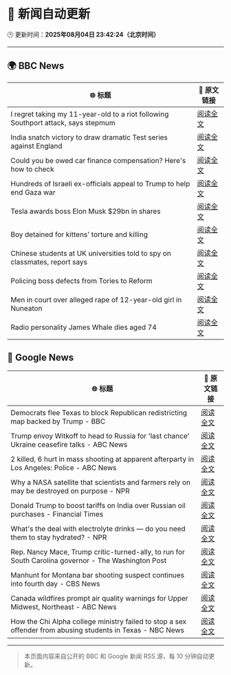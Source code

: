# 🧠 新闻自动更新

🕒 更新时间：**2025年08月04日 23:42:24（北京时间）**

---

## 🌍 BBC News

| 🌐 标题 | 🔗 原文链接 |
|--------|-------------|
| I regret taking my 11-year-old to a riot following Southport attack, says stepmum | [阅读全文](https://www.bbc.com/news/articles/c201e9qq9g6o?at_medium=RSS&at_campaign=rss) |
| India snatch victory to draw dramatic Test series against England | [阅读全文](https://www.bbc.com/sport/cricket/articles/cx279ylegeyo?at_medium=RSS&at_campaign=rss) |
| Could you be owed car finance compensation? Here's how to check | [阅读全文](https://www.bbc.com/news/articles/cr4e2d09wdko?at_medium=RSS&at_campaign=rss) |
| Hundreds of Israeli ex-officials appeal to Trump to help end Gaza war | [阅读全文](https://www.bbc.com/news/articles/crkznje8nz8o?at_medium=RSS&at_campaign=rss) |
| Tesla awards boss Elon Musk $29bn in shares | [阅读全文](https://www.bbc.com/news/articles/cz71vn1v3n4o?at_medium=RSS&at_campaign=rss) |
| Boy detained for kittens' torture and killing | [阅读全文](https://www.bbc.com/news/articles/crkznr21ly8o?at_medium=RSS&at_campaign=rss) |
| Chinese students at UK universities told to spy on classmates, report says | [阅读全文](https://www.bbc.com/news/articles/cyvn308789go?at_medium=RSS&at_campaign=rss) |
| Policing boss defects from Tories to Reform | [阅读全文](https://www.bbc.com/news/articles/c23p4ev0x4po?at_medium=RSS&at_campaign=rss) |
| Men in court over alleged rape of 12-year-old girl in Nuneaton | [阅读全文](https://www.bbc.com/news/articles/cy98l9j913vo?at_medium=RSS&at_campaign=rss) |
| Radio personality James Whale dies aged 74 | [阅读全文](https://www.bbc.com/news/articles/c4ngdlgxwy8o?at_medium=RSS&at_campaign=rss) |

## 📰 Google News

| 🌐 标题 | 🔗 原文链接 |
|--------|-------------|
| Democrats flee Texas to block Republican redistricting map backed by Trump - BBC | [阅读全文](https://news.google.com/rss/articles/CBMiWkFVX3lxTE5LcXIzX3AwQloxajJ2Tk9kSGN3UmFQdTJsQWkyLXAzR190RXNndDZPd2pKNmpPdTlUVXdnTG5uSWl1MXpJQ2NBeHlVMFVvN3FtS2ZRZV9OWlRnd9IBX0FVX3lxTE55eTZFRkpjRVdqWURCSWxzNkt1NEhkOVVPbXZlYnBDSW9NeE9vZzd5dEdNVURWMEVBNlhqcGNpTndKSGg0dWtpR05hVDFVbWRpT1hPRmNTaWEtQk1LM2tF?oc=5) |
| Trump envoy Witkoff to head to Russia for 'last chance' Ukraine ceasefire talks - ABC News | [阅读全文](https://news.google.com/rss/articles/CBMirAFBVV95cUxQRHhCdlFQMUJOYlJSbjJWNXFYby1DVnRqWWpQZkR0TkNndzJTOUU5aS1RRDBPdllmLXlnVWVWZFo2NkFTMDkzNENYWTRtUG5GVGNmVmdSWHk1UGx2d0ZDRUppdE1lYnFLVzVjZTJPOWFwWHc1UTRpak9WQWhHXzVab1R0UzRocTl6VEZoSEJKU1hVUlZjVktfZmpSSjUwLUh5YjFPbzNaOW0zZTFw0gGyAUFVX3lxTE1LUGZUTjhaUVRFR0JSRU9jNHc0NnNaX2ZuTndqZUlZeFFjcXV0RDg5eDV4U2p0LUxSUGdnbXBlQ1ZabFkzTG02bHFVXzVWcFRGQUFlcXdOWjhna0NoU0tGYWU0a1N6WmYzc1BXMU0yRkRIMnp6MmxUX0tpNlhvT1dySENIeDJsR290NTFlcXhVWlFNNVNmV2Z0S1FKdDVfaV9EZ2tiZko3U2lIekFYZlVKd0E?oc=5) |
| 2 killed, 6 hurt in mass shooting at apparent afterparty in Los Angeles: Police - ABC News | [阅读全文](https://news.google.com/rss/articles/CBMimgFBVV95cUxOZmRmeHczVWNQY2FwRnMwS295ajBlYjQtOFFnTTAzdzU1OGxsNXFXamcwbS1hVmxOV0x3bFVhdVBrbEVBT3VvaVFSb3hVYkNESllHTkV6UWtJeTlKM1gxdWxPam8tNjJzVUdxWldGLVZ2LWFuSXBVU21HWUlWNUVfU3JjdWR6Q2JEYkRVVG1vS2owNkVfeF80cmxR0gGfAUFVX3lxTE4wakxXWGJ5WWtXY3hDU1E3VjROZm1rLUtrNDBVRk9XM1BwV2JWQzg4UjA3WHpaaEY4QmtqTGI4UzY4cndxcHhnd3NENUtERUJ2Z3pJb3dFQndyUVJxS3dBbklaNGVyQVFNQzV6VmpPLThNMW9adG1JT3hMODJuenIzbldqQkhmZHJoVDVQdFBnTkRielhiZjAxRjVmVERYOA?oc=5) |
| Why a NASA satellite that scientists and farmers rely on may be destroyed on purpose - NPR | [阅读全文](https://news.google.com/rss/articles/CBMimAFBVV95cUxQRk9HVGt0M0dQRUFOczRFSzhvN2RkZkhMRk1rTTg4NFNoZWMya3ZUZUxhc3ZQY1dQdUpIUHJQUGRZcUNWSlNUVnk1Q2EtQl93b1RCLVRpalZTUm5lWHdoVC02bmJSazAtTVRFd21KVllHdGwwVDZpZVpRZTJaQy1DdE1oQWc4WkRLQUlOMFYxdF9JeEJYZDQzWQ?oc=5) |
| Donald Trump to boost tariffs on India over Russian oil purchases - Financial Times | [阅读全文](https://news.google.com/rss/articles/CBMicEFVX3lxTFA2WHhRMmxiRkVxR3d6Vmp5alNUSGt2X2JBOTktSWY1Z3NqSXRyRHFMSW4zYlAxM2dWTDV6Vk1tMkxTbEs5WTdYWDZzVlhGb21uMEIwb0lVMkIzOWlfSHhNSTdjZGNBSDItX1hRQ004MUI?oc=5) |
| What's the deal with electrolyte drinks — do you need them to stay hydrated? - NPR | [阅读全文](https://news.google.com/rss/articles/CBMijgFBVV95cUxQX1ZST01zZmQ1dFF6bWR6WVhzeENDRDFWdllCUzdlSlBmSUJ1TzNZcjl1dlFQZE1xa2FPUjJhTXYyS2tmeTVGQzhrcWVYZ2pXLUhkQTN3U3NELXVCaklZcmJqWVNKWE51d1M0WlZmSnRjS21UM2tqT0pKQWpobDhGRHVOem14WkJZNFFDYlVn?oc=5) |
| Rep. Nancy Mace, Trump critic-turned-ally, to run for South Carolina governor - The Washington Post | [阅读全文](https://news.google.com/rss/articles/CBMijwFBVV95cUxNNmdyWTVNcnJmM2FRNEttdzRqZzVDOU5FOUZUOHNYanBHa1dwa2k1ZU9TNDV5bGFuaXA5VFBmVGI5UjFFaG5iVC05QnJNazMxcl81U1lJeVBXMzNGT2ViUFVkRTRnU19QVXBOZTVXZ3dKamdYVmdPQWhxUzlaWENMMmU1NEM0UERxM0NzTFQ1aw?oc=5) |
| Manhunt for Montana bar shooting suspect continues into fourth day - CBS News | [阅读全文](https://news.google.com/rss/articles/CBMicEFVX3lxTE9aLXluUm1YYWU3d01tRFZnM05fU3ZseE1jVzFJdHBtX05xY21UckxJQ3Mxc25OX002T0xqMWZsaTNhNG1xUGR1U1hOODFOVVppdmcxVmZZMEd2RnUtR1lYandJZVNrYkVMNmhXZV9Yb0LSAXZBVV95cUxNRUR6T3BBQkQyZ25DS0lIY2V6OUduVlZsaGRzX0tadk9KRHNLRVZnLVFVZGdtQ1NieWswRWszU3FSZ1BqMVpYTGxUSXc1RTZhM3RsR216UzlOSFFrT1RsTjhyRG8tZU9SZXhVZXNWOUp2M2ZjaE13?oc=5) |
| Canada wildfires prompt air quality warnings for Upper Midwest, Northeast - ABC News | [阅读全文](https://news.google.com/rss/articles/CBMipgFBVV95cUxOVWswMnVIX21Ba1NyQjlyRDFzcUxkRVhMbldCSzJ2V1JOcDEtSkw5b1BFSVJpOENYcW9LSHRCUm1URktzOXF2b3dkS3pJdjNyenZ0eVUwekRuOXc5YjNqQmIwUHFhckhmd2JuOUdkdmlHQXhQY2xBRjFiR1dpbUI2MmpqUF9PQTdxaXA2ajRoV2lHVFI1MmFsVHh0Q0ZTUTJ6TlRRdzlR0gGrAUFVX3lxTE15d3pkVmRUbllLMFUtOXo3NnExVGJURnZaTElPbnEwei12aFo2Qjh2a2xPQmpra2ROTVB2ZXJ4UGIxTWpoVElkY1NydUxoUktiLVgtcFQ3MHhGaTh1VENNWTk2alNramtLVVd1Z1IzRWQtXzJRWDIzcVJqQm92ZjZmQTUtMzV0Sm5qSjJZY0I2ZlJmakNvSVJlcS12WkNyQVZFcTRGSjRCcjkzWQ?oc=5) |
| How the Chi Alpha college ministry failed to stop a sex offender from abusing students in Texas - NBC News | [阅读全文](https://news.google.com/rss/articles/CBMitgFBVV95cUxOa2NDRk1VTUlEaEo2dk5Zbi1BWTMxc00yS2Y5QTNMY2drQnowV0E3WEs2TEVDRThaN1JpSUFUbEZ2WF9sN2NSSDVTRWttNmJmTHo2bTFzZ1B5cVpacG9vX2c2Y1ZHTlpFaER1dTVfeFhaZ0xRUmNCc1J4Y2IxWDFrbzZ4UEpBNWRIcGpzWWg3bGFMN1lyVWpvSlU5YlhYeG9LYVFtbWl4eHdkZ29DMGdEYm5BZXotQdIBVkFVX3lxTFBhVmgyWDM4Nm5RUFVqMDNBaS1HQTFTY3duY21RRGxSWW1temxfaDNCbTd1VVVNUG40M2lCT1F3TENWWmZlczJzdjgxTnEzMHJMT25vSG9n?oc=5) |

---
> 本页面内容来自公开的 BBC 和 Google 新闻 RSS 源，每 10 分钟自动更新。